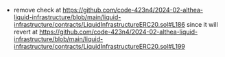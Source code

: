 - remove check at https://github.com/code-423n4/2024-02-althea-liquid-infrastructure/blob/main/liquid-infrastructure/contracts/LiquidInfrastructureERC20.sol#L186 since it will revert at https://github.com/code-423n4/2024-02-althea-liquid-infrastructure/blob/main/liquid-infrastructure/contracts/LiquidInfrastructureERC20.sol#L199